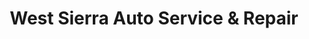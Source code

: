 ---
title: "West Sierra Auto Service & Repair"
url: /lancaster/west-sierra-auto-service-and-repair/
shop: car repair
---